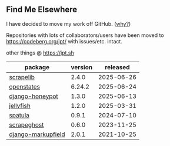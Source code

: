 ## Find Me Elsewhere
I have decided to move my work off GitHub. ([why?](https://sfconservancy.org/GiveUpGitHub/))

Repositories with lots of collaborators/users have been moved to <https://codeberg.org/jpt/> with issues/etc. intact.

other things @ <https://jpt.sh>

| package | version | released |
|--------------|-----------|-------------|
| [scrapelib](https://codeberg.org/jpt/scrapelib) | 2.4.0 | 2025-06-26 |
| [openstates](https://github.com/openstates/) | 6.24.2 | 2025-06-24 |
| [django-honeypot](https://codeberg.org/jpt/django-honeypot) | 1.3.0 | 2025-06-13 |
| [jellyfish](https://codeberg.org/jpt/jellyfish) | 1.2.0 | 2025-03-31 |
| [spatula](https://codeberg.org/jpt/spatula) | 0.9.1 | 2024-07-10 |
| [scrapeghost](https://codeberg.org/jpt/scrapeghost) | 0.6.0 | 2023-11-25 |
| [django-markupfield](https://codeberg.org/jpt/django-markupfield) | 2.0.1 | 2021-10-25 |
